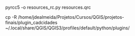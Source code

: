 

pyrcc5 -o resources_rc.py resources.qrc

cp -R /home/jdealmeida/Projetos/Cursos/QGIS/projetos-finais/plugin_cadcidades ~/.local/share/QGIS/QGIS3/profiles/default/python/plugins/